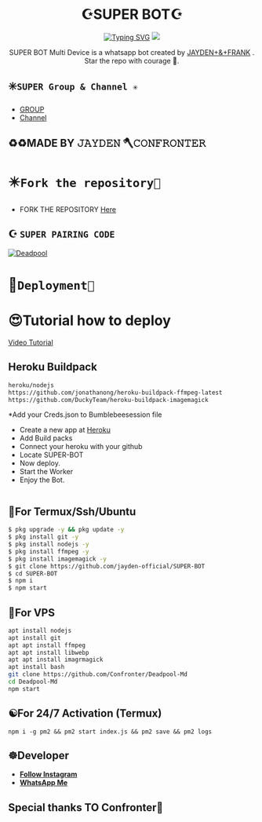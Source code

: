 <h1 align="center"> ☪️SUPER BOT☪️ <br></h1>
<p align="center">
<a href="https://git.io/typing-svg"><img src="https://readme-typing-svg.demolab.com?font=Fira+Code&weight=602&pause=1000&color=F70000&random=false&width=435&lines=SUPER-BOT+made+by+Jayden+Frank+;Follow+me+IG+%40confronter._" alt="Typing SVG" /></a>
  
  <img src="https://telegra.ph/file/0d4f06d19062a2ce8cafd.jpg" />
</p>

<p align="center">
SUPER BOT Multi Device is a whatsapp bot created by <a href="https://github.com/Confronter" target="_blank">JAYDEN+&+FRANK</a> . Star the repo with courage 🌟.
</p>



## ✳️```SUPER Group & Channel ✳️```

- [ GROUP ](https://chat.whatsapp.com/Cl7CwM1UC9YEOWEiCzLAfe)
- [Channel](https://whatsapp.com/channel/0029Vag3MeuGJP8LZb1Okj39)

## ♻️♻️MADE BY 𝙹𝙰𝚈𝙳𝙴𝙽 🪓𝙲𝙾𝙽𝙵𝚁𝙾𝙽𝚃𝙴𝚁

# ✴️```Fork the repository📲```

- FORK THE REPOSITORY [Here](https://github.com/jayden-official/SUPER-BOT/fork)

## ☪️ `SUPER PAIRING CODE`
[![Deadpool](https://repl.it/badge/github/quiec/whatsasena)](https://replit.com/@confrontermfisa/Deadpool-PairCode-4?s=app)


# 🐸```Deployment🖤```
  # 😍Tutorial how to deploy
[Video Tutorial](https://whatsapp.com/channel/0029Vag3MeuGJP8LZb1Okj39/116)
## Heroku Buildpack
```bash
heroku/nodejs
https://github.com/jonathanong/heroku-buildpack-ffmpeg-latest
https://github.com/DuckyTeam/heroku-buildpack-imagemagick
```
*Add your Creds.json to Bumblebeesession file
* Create a new app at [Heroku](heroku.com)
* Add Build packs
* Connect your heroku with your github
* Locate SUPER-BOT
* Now deploy.
* Start the Worker
* Enjoy the Bot.
```
```
## 🦇For Termux/Ssh/Ubuntu
```bash
$ pkg upgrade -y && pkg update -y
$ pkg install git -y
$ pkg install nodejs -y
$ pkg install ffmpeg -y
$ pkg install imagemagick -y
$ git clone https://github.com/jayden-official/SUPER-BOT
$ cd SUPER-BOT
$ npm i 
$ npm start
```
## 💟For VPS
```bash
apt install nodejs 
apt install git 
apt apt install ffmpeg 
apt apt install libwebp 
apt apt install imagrmagick
apt install bash
git clone https://github.com/Confronter/Deadpool-Md
cd Deadpool-Md
npm start
```
## ☯️For 24/7 Activation (Termux)
```
npm i -g pm2 && pm2 start index.js && pm2 save && pm2 logs
```

## ☸️Developer

  - [**Follow Instagram**](https://instagram.com/confronter._)
- [**WhatsApp Me**](https://wa.me/254796283064)
## Special thanks TO Confronter🤎
  
